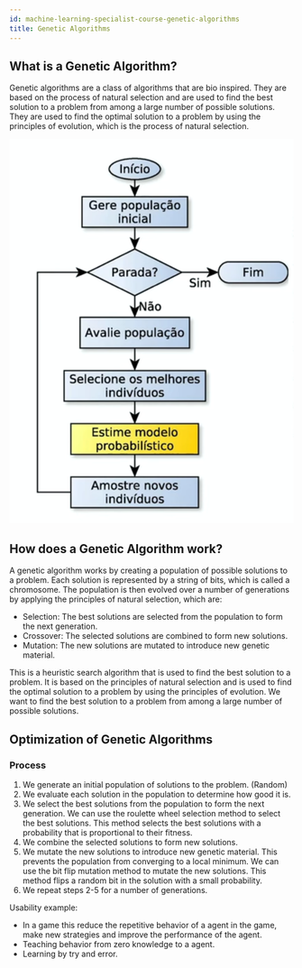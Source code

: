 ```yaml
---
id: machine-learning-specialist-course-genetic-algorithms
title: Genetic Algorithms
---
```


## What is a Genetic Algorithm?

Genetic algorithms are a class of algorithms that are bio inspired. They are based on the process of natural selection and are used to find the best solution to a problem from among a large number of possible solutions. They are used to find the optimal solution to a problem by using the principles of evolution, which is the process of natural selection.

![generic algorithms flux](image.png)

## How does a Genetic Algorithm work?

A genetic algorithm works by creating a population of possible solutions to a problem. Each solution is represented by a string of bits, which is called a chromosome. The population is then evolved over a number of generations by applying the principles of natural selection, which are:

- Selection: The best solutions are selected from the population to form the next generation.
- Crossover: The selected solutions are combined to form new solutions.
- Mutation: The new solutions are mutated to introduce new genetic material.

This is a heuristic search algorithm that is used to find the best solution to a problem. It is based on the principles of natural selection and is used to find the optimal solution to a problem by using the principles of evolution. We want to find the best solution to a problem from among a large number of possible solutions.

## Optimization of Genetic Algorithms

### Process

1. We generate an initial population of solutions to the problem. (Random)
2. We evaluate each solution in the population to determine how good it is.
3. We select the best solutions from the population to form the next generation.  We can use the roulette wheel selection method to select the best solutions. This method selects the best solutions with a probability that is proportional to their fitness.
4. We combine the selected solutions to form new solutions.
5. We mutate the new solutions to introduce new genetic material. This prevents the population from converging to a local minimum. We can use the bit flip mutation method to mutate the new solutions. This method flips a random bit in the solution with a small probability.
6. We repeat steps 2-5 for a number of generations.

Usability example:

- In a game this reduce the repetitive behavior of a agent in the game, make new strategies and improve the performance of the agent.
- Teaching behavior from zero knowledge to a agent.
- Learning by try and error.
